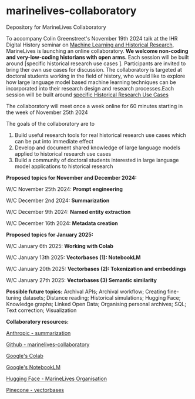 # marinelives-collaboratory
Depository for MarineLives Collaboratory

To accompany Colin Greenstreet's November 19th 2024 talk at the IHR Digital History seminar on [Machine Learning and Historical Research](https://www.history.ac.uk/events/ai-agents-historical-research-a-new-skill-set-historians), MarineLives is launching an online collaboratory.
**We welcome non-coding and very-low-coding historians with open arms.** Each session will be built around [specific historical research use cases ]. Participants are invited to bring ther own use cases for discussion. The collaboratory is targeted at doctoral students working in the field of history, who would like to explore how large language model based machine learning techniques can be incorporated into their research design and research processes.Each session will be built around [specific Historical Research Use Cases](https://github.com/Addaci/marinelives-collaboratory/wiki/Historical-Research-Use-Cases)

The collaboratory will meet once a week online for 60 minutes starting in the week of November 25th 2024

The goals of the collaboratory are to
1. Build useful research tools for real historical research use cases which can be put into immediate effect
2. Develop and document shared knowledge of large language models applied to historical research use cases
3. Build a community of doctoral students interested in large language model applications to historical research

**Proposed topics for November and December 2024:**

W/C November 25th 2024: **Prompt engineering**

W/C December 2nd 2024:  **Summarization**

W/C December 9th 2024: **Named entity extraction**

W/C December 16th 2024: **Metadata creation**

**Proposed topics for January 2025:**

W/C January 6th 2025: **Working with Colab**

W/C January 13th 2025: **Vectorbases (1): NotebookLM**

W/C January 20th 2025: **Vectorbases (2): Tokenization and embeddings**

W/C January 27th 2025: **Vectorbases (3) Semantic similarity**

**Possible future topics:** Archival APIs; Archival workflow; Creating fine-tuning datasets; Distance reading; Historical simulations; Hugging Face; Knowledge graphs; Linked Open Data; Organising personal archives; SQL; Text correction; Visualization

**Collaboratory resources:**

[Anthropic - summarization](https://github.com/anthropics/anthropic-cookbook/blob/main/skills/summarization/guide.ipynb/)

[Github - marinelives-collaboratory](https://github.com/Addaci/marinelives-collaboratory/blob/main/README.md)

[Google's Colab](https://colab.research.google.com/)

[Google's NotebookLM](https://notebooklm.google/)

[Hugging Face - MarineLives Organisation](https://huggingface.co/MarineLives)

[Pinecone - vectorbases](https://www.pinecone.io/)




